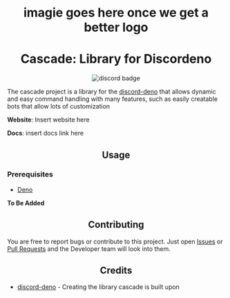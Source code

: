 <h1 align = "center"><img src="">imagie goes here once we get a better logo</h1>
<h1 align="center">Cascade: Library for Discordeno</h1>

<div align="center">

 ![discord badge](https://img.shields.io/badge/Discord-Join%20the%20discord-blue?style=for-the-badge&link=https://discord.gg/Dsue9NYRZs)

 </div>

The cascade project is a library for the [discord-deno](https://github.com/discordeno/discordeno) that allows dynamic and easy command handling with many features, such as easily creatable bots that allow lots of customization

**Website**: Insert website here

**Docs**: insert docs link here

<h2 align="center">Usage</h1>

<h3>Prerequisites</h3>

- <a href="https://deno.land/">Deno</a>

**To Be Added**

<h2 align="center">Contributing</h1>

You are free to report bugs or contribute to this project. Just open <a href="../../issues">Issues</a> or <a href="../../pulls">Pull Requests</a> and the Developer team will look into them.


<h2 align="center">Credits</h2>

- <a href="https://github.com/discordeno/discordeno">discord-deno</a> - Creating the library cascade is built upon
